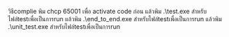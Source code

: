 วิธีcomplie
พิม chcp 65001 เพื่อ activate code ก่อน
แล้วพิม .\test.exe สำหรับไฟล์testเพื่อเป็นการrun
แล้วพิม .\end_to_end.exe สำหรับไฟล์testเพื่อเป็นการrun
แล้วพิม .\unit_test.exe สำหรับไฟล์testเพื่อเป็นการrun